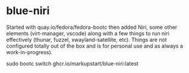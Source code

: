 # blue-niri

Started with quay.io/fedora/fedora-bootc then added Niri, some other elements (virt-manager, vscode) along with a few things to run niri effectively (thunar, fuzzel, xwayland-satellite, etc). Things are not configured totally out of the box and is for personal use and as always a work-in-progress).

sudo bootc switch ghcr.io/markupstart/blue-niri:latest

